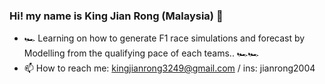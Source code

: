 ### Hi! my name is King Jian Rong (Malaysia) 👋

- 🏎️ Learning on how to generate F1 race simulations and forecast by Modelling from the qualifying pace of each teams.. 🏎️🏎️
- 📫 How to reach me: kingjianrong3249@gmail.com / ins: jianrong2004
